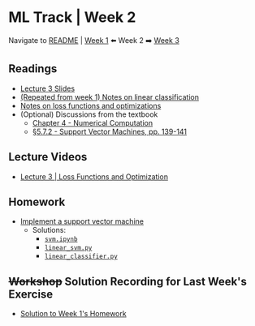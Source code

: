 # ML Track | Week 2
Navigate to [README](README.md) | [Week 1](week1.md) ⬅️ Week 2 ➡️ [Week 3](week3.md)

## Readings
* [Lecture 3 Slides](readings/cs231n_2017_lecture3.pdf)
* [(Repeated from week 1) Notes on linear classification](https://cs231n.github.io/linear-classify/)
* [Notes on loss functions and optimizations](https://cs231n.github.io/optimization-1/)
* (Optional) Discussions from the textbook
    * [Chapter 4 - Numerical Computation](readings/textbook-ch4.html)
    * [§5.7.2 - Support Vector Machines, pp. 139-141](readings/textbook-ch5.html)

## Lecture Videos
* [Lecture 3 | Loss Functions and Optimization](https://www.youtube.com/watch?v=h7iBpEHGVNc&list=PL3FW7Lu3i5JvHM8ljYj-zLfQRF3EO8sYv)

## Homework
* [Implement a support vector machine](assignments/colab/2020/module1/svm.ipynb)
    * Solutions:
        * [`svm.ipynb`](assignments/solutions/week2/svm.ipynb)
        * [`linear_svm.py`](assignments/solutions/week2/linear_svm.py)
        * [`linear_classifier.py`](assignments/solutions/week2/linear_classifier.py)

## ~~Workshop~~ Solution Recording for Last Week's Exercise
* [Solution to Week 1's Homework](https://youtu.be/5UFN32Oq3p4)